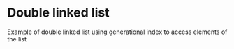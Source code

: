 # Double linked list

Example of double linked list using generational index to access
elements of the list